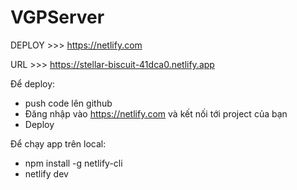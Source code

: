 # VGPServer

DEPLOY >>> https://netlify.com

URL >>> https://stellar-biscuit-41dca0.netlify.app

Để deploy:
- push code lên github
- Đăng nhập vào https://netlify.com và kết nối tới project của bạn
- Deploy


Để chạy app trên local:
- npm install -g netlify-cli
- netlify dev
